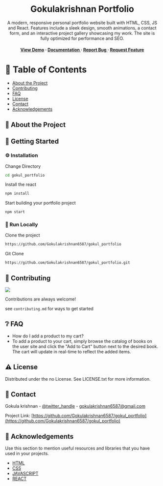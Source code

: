 <div align='center'>

<h1>Gokulakrishnan Portfolio</h1>
<p>A modern, responsive personal portfolio website built with HTML, CSS, JS and React. Features include a sleek design, smooth animations, a contact form, and an interactive project gallery showcasing my work. The site is fully optimized for performance and SEO.</p>

<h4> <a href=https://soulgokul.netlify.app/>View Demo</a> <span> · </span> <a href="https://github.com/Gokulakrishnan6587/gokul_portfolio/blob/master/README.md"> Documentation </a> <span> · </span> <a href="https://github.com/Gokulakrishnan6587/gokul_portfolio/issues"> Report Bug </a> <span> · </span> <a href="https://github.com/Gokulakrishnan6587/gokul_portfolio/issues"> Request Feature </a> </h4>


</div>

# :notebook_with_decorative_cover: Table of Contents

- [About the Project](#star2-about-the-project)
- [Contributing](#wave-contributing)
- [FAQ](#grey_question-faq)
- [License](#warning-license)
- [Contact](#handshake-contact)
- [Acknowledgements](#gem-acknowledgements)


## :star2: About the Project

## :toolbox: Getting Started

### :gear: Installation

Change Directory
```bash
cd gokul_portfolio
```
Install the react
```bash
npm install
```
Start building your portfolio project
```bash
npm start
```


### :running: Run Locally

Clone the project

```bash
https://github.com/Gokulakrishnan6587/gokul_portfolio
```
Git Clone
```bash
https://github.com/Gokulakrishnan6587/gokul_portfolio.git
```


## :wave: Contributing

<a href="https://github.com/Gokulakrishnan6587/gokul_portfolio/graphs/contributors"> <img src="https://contrib.rocks/image?repo=Louis3797/awesome-readme-template" /> </a>

Contributions are always welcome!

see `contributing.md` for ways to get started

## :grey_question: FAQ

- How do I add a product to my cart?
- To add a product to your cart, simply browse the catalog of books on the user site and click the "Add to Cart" button next to the desired book. The cart will update in real-time to reflect the added items.


## :warning: License

Distributed under the no License. See LICENSE.txt for more information.

## :handshake: Contact

Gokula krishnan - [@twitter_handle](https://x.com/Gokulak08612388) - gokulakrishnan6587@gmail.com

Project Link: [https://github.com/Gokulakrishnan6587/gokul_portfolio](https://github.com/Gokulakrishnan6587/gokul_portfolio)

## :gem: Acknowledgements

Use this section to mention useful resources and libraries that you have used in your projects.

- [HTML](https://developer.mozilla.org/en-US/docs/Web/HTML)
- [CSS](https://developer.mozilla.org/en-US/docs/Web/CSS)
- [JAVASCRIPT](https://developer.mozilla.org/en-US/docs/Web/JavaScript)
- [REACT](https://react.dev/learn)
